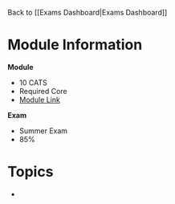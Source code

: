 Back to [[Exams Dashboard|Exams Dashboard]]
# Module Information
**Module**
- 10 CATS
- Required Core 
- [Module Link](https://moodle.warwick.ac.uk/course/view.php?id=60785)

**Exam**
- Summer Exam
- 85%
# Topics 

- 
